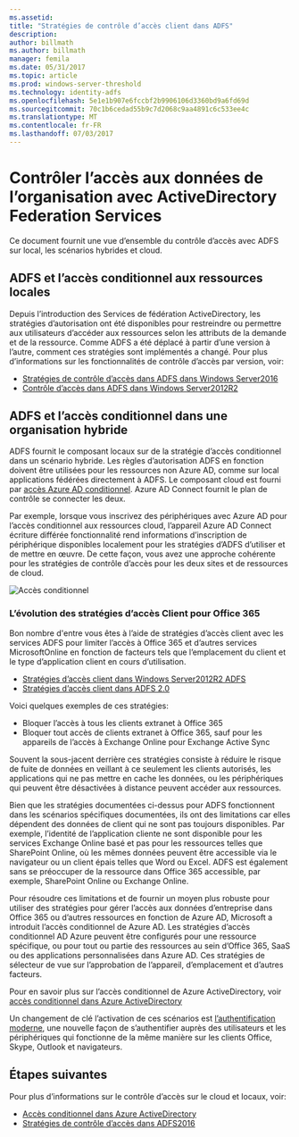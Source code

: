 ```yaml
---
ms.assetid: 
title: "Stratégies de contrôle d’accès client dans ADFS"
description: 
author: billmath
ms.author: billmath
manager: femila
ms.date: 05/31/2017
ms.topic: article
ms.prod: windows-server-threshold
ms.technology: identity-adfs
ms.openlocfilehash: 5e1e1b907e6fccbf2b9906106d3360bd9a6fd69d
ms.sourcegitcommit: 70c1b6cedad55b9c7d2068c9aa4891c6c533ee4c
ms.translationtype: MT
ms.contentlocale: fr-FR
ms.lasthandoff: 07/03/2017
---
```

# <a name="controlling-access-to-organizational-data-with-active-directory-federation-services"></a>Contrôler l’accès aux données de l’organisation avec ActiveDirectory Federation Services

Ce document fournit une vue d’ensemble du contrôle d’accès avec ADFS sur local, les scénarios hybrides et cloud.  

## <a name="ad-fs-and-conditional-access-to-on-premises-resources"></a>ADFS et l’accès conditionnel aux ressources locales 
Depuis l’introduction des Services de fédération ActiveDirectory, les stratégies d’autorisation ont été disponibles pour restreindre ou permettre aux utilisateurs d’accéder aux ressources selon les attributs de la demande et de la ressource.  Comme ADFS a été déplacé à partir d’une version à l’autre, comment ces stratégies sont implémentés a changé.  Pour plus d’informations sur les fonctionnalités de contrôle d’accès par version, voir:
- [Stratégies de contrôle d’accès dans ADFS dans Windows Server2016](Access-Control-Policies-in-AD-FS.md)
- [Contrôle d’accès dans ADFS dans Windows Server2012R2](Manage-Risk-with-Conditional-Access-Control.md)


## <a name="ad-fs-and-conditional-access-in-a-hybrid-organization"></a>ADFS et l’accès conditionnel dans une organisation hybride  

ADFS fournit le composant locaux sur de la stratégie d’accès conditionnel dans un scénario hybride. Les règles d’autorisation ADFS en fonction doivent être utilisées pour les ressources non Azure AD, comme sur local applications fédérées directement à ADFS.  Le composant cloud est fourni par [accès Azure AD conditionnel](https://docs.microsoft.com/en-us/azure/active-directory/active-directory-conditional-access).  Azure AD Connect fournit le plan de contrôle se connecter les deux.

Par exemple, lorsque vous inscrivez des périphériques avec Azure AD pour l’accès conditionnel aux ressources cloud, l’appareil Azure AD Connect écriture différée fonctionnalité rend informations d’inscription de périphérique disponibles localement pour les stratégies d’ADFS d’utiliser et de mettre en œuvre.  De cette façon, vous avez une approche cohérente pour les stratégies de contrôle d’accès pour les deux sites et de ressources de cloud.  

![Accès conditionnel](../deployment/media/Plan-Device-based-Conditional-Access-on-Premises/ADFS_ITPRO4.png)  


### <a name="the-evolution-of-client-access-policies-for-office-365"></a>L’évolution des stratégies d’accès Client pour Office 365
Bon nombre d'entre vous êtes à l’aide de stratégies d’accès client avec les services ADFS pour limiter l’accès à Office 365 et d’autres services MicrosoftOnline en fonction de facteurs tels que l’emplacement du client et le type d’application client en cours d’utilisation.  
- [Stratégies d’accès client dans Windows Server2012R2 ADFS](Access-Control-Policies-W2K12.md)
- [Stratégies d’accès client dans ADFS 2.0](Access-Control-Policies-in-AD-FS-2.md)

Voici quelques exemples de ces stratégies:
- Bloquer l’accès à tous les clients extranet à Office 365
- Bloquer tout accès de clients extranet à Office 365, sauf pour les appareils de l’accès à Exchange Online pour Exchange Active Sync

Souvent la sous-jacent derrière ces stratégies consiste à réduire le risque de fuite de données en veillant à ce seulement les clients autorisés, les applications qui ne pas mettre en cache les données, ou les périphériques qui peuvent être désactivées à distance peuvent accéder aux ressources.

Bien que les stratégies documentées ci-dessus pour ADFS fonctionnent dans les scénarios spécifiques documentées, ils ont des limitations car elles dépendent des données de client qui ne sont pas toujours disponibles.  Par exemple, l’identité de l’application cliente ne sont disponible pour les services Exchange Online basé et pas pour les ressources telles que SharePoint Online, où les mêmes données peuvent être accessible via le navigateur ou un client épais telles que Word ou Excel.  ADFS est également sans se préoccuper de la ressource dans Office 365 accessible, par exemple, SharePoint Online ou Exchange Online.

Pour résoudre ces limitations et de fournir un moyen plus robuste pour utiliser des stratégies pour gérer l’accès aux données d’entreprise dans Office 365 ou d’autres ressources en fonction de Azure AD, Microsoft a introduit l’accès conditionnel de Azure AD.  Les stratégies d’accès conditionnel AD Azure peuvent être configurés pour une ressource spécifique, ou pour tout ou partie des ressources au sein d’Office 365, SaaS ou des applications personnalisées dans Azure AD.  Ces stratégies de sélecteur de vue sur l’approbation de l’appareil, d’emplacement et d’autres facteurs.

Pour en savoir plus sur l’accès conditionnel de Azure ActiveDirectory, voir [accès conditionnel dans Azure ActiveDirectory](https://docs.microsoft.com/en-us/azure/active-directory/active-directory-conditional-access)

Un changement de clé l’activation de ces scénarios est [l’authentification moderne](https://blogs.office.com/2015/11/19/updated-office-365-modern-authentication-public-preview/), une nouvelle façon de s’authentifier auprès des utilisateurs et les périphériques qui fonctionne de la même manière sur les clients Office, Skype, Outlook et navigateurs.

## <a name="next-steps"></a>Étapes suivantes
Pour plus d’informations sur le contrôle d’accès sur le cloud et locaux, voir:

- [Accès conditionnel dans Azure ActiveDirectory](https://docs.microsoft.com/en-us/azure/active-directory/active-directory-conditional-access)
- [Stratégies de contrôle d’accès dans ADFS2016](Access-Control-Policies-in-AD-FS.md)
